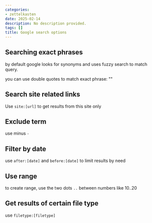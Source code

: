 ```yaml
---
categories:
- zettelkasten
date: 2025-02-14
description: No description provided.
tags: []
title: Google search options
---
```


## Searching exact phrases

by default google looks for synonyms and uses fuzzy search to match query.

you can use double quotes to match exact phrase: ""

## Search site related links

Use `site:[url]` to get results from this site only

## Exclude term

use minus `-`

## Filter by date

use `after:[date]` and `before:[date]` to limit results by need

## Use range

to create range, use the two dots `..` between numbers like 10..20

## Get results of certain file type

use `filetype:[filetype]`